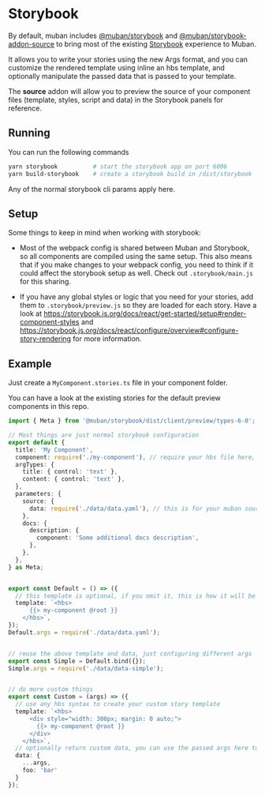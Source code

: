 # Storybook

By default, muban includes [@muban/storybook](https://www.npmjs.com/package/@muban/storybook) and
[@muban/storybook-addon-source](https://www.npmjs.com/package/@muban/storybook-addon-source) to bring
most of the existing [Storybook](https://storybook.js.org/) experience to Muban.

It allows you to write your stories using the new Args format, and you can customize the rendered template
using inline an hbs template, and optionally manipulate the passed data that is passed to your template.

The **source** addon will allow you to preview the source of your component files (template, styles, script and data)
in the Storybook panels for reference.

## Running

You can run the following commands

```sh
yarn storybook          # start the storybook app on port 6006
yarn build-storybook    # create a storybook build in /dist/storybook
```

Any of the normal storybook cli params apply here.

## Setup

Some things to keep in mind when working with storybook:

* Most of the webpack config is shared between Muban and Storybook, so all components are compiled
  using the same setup. This also means that if you make changes to your webpack config, you need to
  think if it could affect the storybook setup as well. Check out `.storybook/main.js` for this sharing.

* If you have any global styles or logic that you need for your stories, add them to `.storybook/preview.js`
  so they are loaded for each story. Have a look at https://storybook.js.org/docs/react/get-started/setup#render-component-styles
  and https://storybook.js.org/docs/react/configure/overview#configure-story-rendering for more information.

## Example

Just create a `MyComponent.stories.ts` file in your component folder.

You can have a look at the existing stories for the default preview components in this repo.

```typescript
import { Meta } from '@muban/storybook/dist/client/preview/types-6-0';

// Most things are just normal storybook configuration
export default {
  title: 'My Component',
  component: require('./my-component'), // require your hbs file here, omitting the .hbs extension
  argTypes: {
    title: { control: 'text' },
    content: { control: 'text' },
  },
  parameters: {
    source: {
      data: require('./data/data.yaml'), // this is for your muban source addon
    },
    docs: {
      description: {
        component: 'Some additional docs description',
      },
    },
  },
} as Meta;


export const Default = () => ({
  // this template is optional, if you omit it, this is how it will be used by default
  template: `<hbs>
      {{> my-component @root }}
    </hbs>`,
});
Default.args = require('./data/data.yaml');


// reuse the above template and data, just configuring different args
export const Simple = Default.bind({});
Simple.args = require('./data/data-simple');


// do more custom things
export const Custom = (args) => ({
  // use any hbs syntax to create your custom story template
  template: `<hbs>
      <div style="width: 300px; margin: 0 auto;">
        {{> my-component @root }}
      </div>
    </hbs>`,
  // optionally return custom data, you can use the passed args here to modify/etc.
  data: {
    ...args,
    foo: 'bar'
  }
});
```

